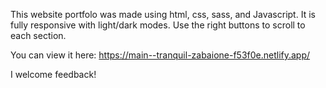 This website portfolo was made using html, css, sass, and Javascript. It is fully responsive with light/dark modes. Use the right buttons to scroll to each section.

You can view it here: https://main--tranquil-zabaione-f53f0e.netlify.app/

I welcome feedback!